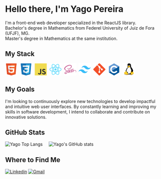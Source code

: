 # Hello there, I'm Yago Pereira

I'm a front-end web developer specialized in the ReactJS library.<br>
Bachelor's degree in Mathematics from Federel University of Juiz de Fora (UFJF), MG.<br>
Master's degree in Mathematics at the same institution.
  
## My Stack
<img src="https://github.com/devicons/devicon/blob/master/icons/html5/html5-original.svg" alt="html" width="40" title="HyperText Markup Language" height="40"/>&nbsp;&nbsp;<img src="https://github.com/devicons/devicon/blob/master/icons/css3/css3-original.svg" title="Cascating Style Sheets" alt="css" width="40" height="40"/>&nbsp;&nbsp;<img src="https://github.com/devicons/devicon/blob/master/icons/javascript/javascript-original.svg" alt="Javascript" title="Javascript" width="40" height="40"/>&nbsp;&nbsp;<img src="https://github.com/devicons/devicon/blob/master/icons/react/react-original.svg" alt="React" width="40" title="ReactJS" height="40"/>&nbsp;&nbsp;<img src="https://github.com/devicons/devicon/blob/master/icons/sass/sass-original.svg" alt="SASS" title="SASS" width="40" height="40"/>&nbsp;&nbsp;<img src="https://github.com/devicons/devicon/blob/master/icons/tailwindcss/tailwindcss-original.svg" alt="TailwindCSS" title="TailwindCSS" width="40" height="40"/>&nbsp;&nbsp;<img src="https://github.com/devicons/devicon/blob/master/icons/git/git-original.svg" alt="Git" title="Git" width="40" height="40"/>&nbsp;&nbsp;<img src="https://github.com/devicons/devicon/blob/master/icons/c/c-original.svg" alt="C" title="C language" width="40" height="40"/>&nbsp;&nbsp;<img src="https://github.com/devicons/devicon/blob/master/icons/linux/linux-original.svg" alt="Linux" title="Linux User" width="40" height="40"/>

## My Goals

I'm looking to continuously explore new technologies to develop impactful and intuitive web user interfaces. By constantly learning and improving my skills in software development, I intend to collaborate and contribute on innovative solutions.

## GitHub Stats

<img src="https://github-readme-stats.vercel.app/api/top-langs/?username=yapeansa&layout=pie&theme=dark" alt="Yago Top Langs" />&nbsp;&nbsp;&nbsp;&nbsp;&nbsp;<img src="https://github-readme-stats.vercel.app/api?username=yapeansa&show_icons=true&theme=dark" alt="Yago's GitHub stats" height="185" />


## Where to Find Me

[![Linkedin](https://img.shields.io/badge/LinkedIn-0A66C2.svg?style=for-the-badge&logo=LinkedIn&logoColor=white)](https://www.linkedin.com/in/yapeansa)
[![Gmail](https://img.shields.io/badge/Gmail-EA4335.svg?style=for-the-badge&logo=Gmail&logoColor=white)](mailto:yapeansa@gmail.com)
